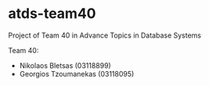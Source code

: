 # atds-team40
Project of Team 40 in Advance Topics in Database Systems


Team 40:
* Nikolaos Bletsas (03118899)
* Georgios Tzoumanekas (03118095)
